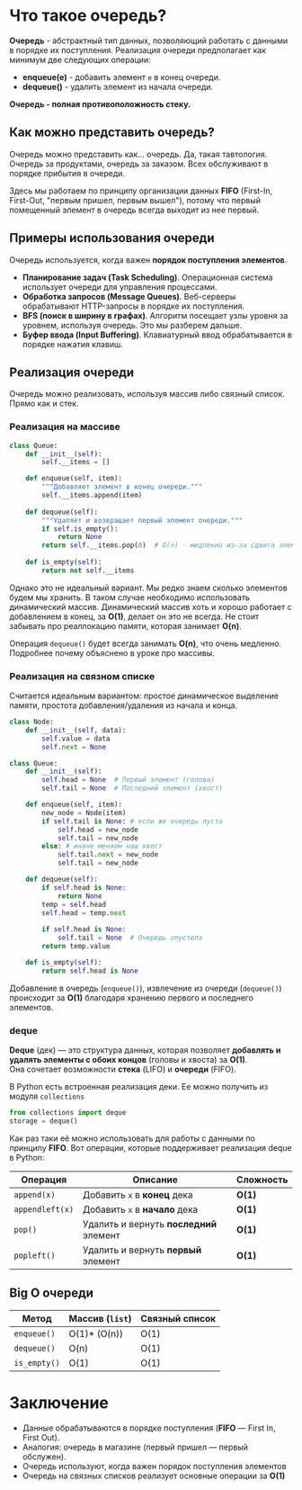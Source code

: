 # Что такое очередь?
**Очередь** - абстрактный тип данных, позволяющий работать с данными в порядке их поступления. Реализация очереди предполагает как минимум две следующих операции:
- **enqueue(e)** - добавить элемент `e` в конец очереди.
- **dequeue()** - удалить элемент из начала очереди.

**Очередь - полная противоположность стеку.**

## Как можно представить очередь?
Очередь можно представить как... очередь. Да, такая тавтология. Очередь за продуктами, очередь за заказом. Всех обслуживают в порядке прибытия в очереди.

Здесь мы работаем по принципу организации данных **FIFO** (First-In, First-Out, "первым пришел, первым вышел"), потому что первый помещенный элемент в очередь всегда выходит из нее первый.

## Примеры использования очереди
Очередь используется, когда важен **порядок поступления элементов**.  
- **Планирование задач (Task Scheduling)**. Операционная система использует очереди для управления процессами.
- **Обработка запросов (Message Queues)**. Веб-серверы обрабатывают HTTP-запросы в порядке их поступления.  
- **BFS (поиск в ширину в графах)**. Алгоритм посещает узлы уровня за уровнем, используя очередь.  Это мы разберем дальше.
- **Буфер ввода (Input Buffering)**. Клавиатурный ввод обрабатывается в порядке нажатия клавиш.  

## Реализация очереди
Очередь можно реализовать, используя массив либо связный список. Прямо как и стек.

### Реализация на массиве
```python
class Queue:
    def __init__(self):
        self.__items = []

    def enqueue(self, item):
        """Добавляет элемент в конец очереди."""
        self.__items.append(item)
        
    def dequeue(self):
        """Удаляет и возвращает первый элемент очереди."""
        if self.is_empty():
            return None
        return self.__items.pop(0)  # O(n) - медленно из-за сдвига элементов
        
    def is_empty(self):
        return not self.__items
```

Однако это не идеальный вариант. Мы редко знаем сколько элементов будем мы хранить. В таком случае необходимо использовать динамический массив. Динамический массив хоть и хорошо работает с добавлением в конец, за **O(1)**, делает он это не всегда. Не стоит забывать про реаллокацию памяти, которая занимает **O(n)**.

Операция `dequeue()` будет всегда занимать **O(n)**, что очень медленно. Подробнее почему объяснено в уроке про массивы.

### Реализация на связном списке
Считается идеальным вариантом: простое динамическое выделение памяти, простота добавления/удаления из начала и конца.

```python
class Node:
    def __init__(self, data):
        self.value = data
        self.next = None

class Queue:
    def __init__(self):
        self.head = None  # Первый элемент (голова)
        self.tail = None  # Последний элемент (хвост)

    def enqueue(self, item):
        new_node = Node(item)
        if self.tail is None: # если же очередь пуста
            self.head = new_node
            self.tail = new_node
        else: # иначе меняем наш хвост
            self.tail.next = new_node
            self.tail = new_node

    def dequeue(self):
        if self.head is None:
            return None
        temp = self.head
        self.head = temp.next
      
        if self.head is None:
            self.tail = None  # Очередь опустела
        return temp.value

    def is_empty(self):
        return self.head is None

```

Добавление в очередь (`enqueue()`), извлечение из очереди (`dequeue()`) происходит за **O(1)** благодаря хранению первого и последнего элементов.

### deque
**Deque** (дек) — это структура данных, которая позволяет **добавлять и удалять элементы с обоих концов** (головы и хвоста) за **O(1)**.  
Она сочетает возможности **стека** (LIFO) и **очереди** (FIFO).

В Python есть встроенная реализация деки. Ее можно получить из модуля `collections`

```python
from collections import deque
storage = deque()
```

Как раз таки её можно использовать для работы с данными по принципу **FIFO**. Вот операции, которые поддерживает реализация deque в Python:

| Операция       | Описание                              | Сложность |
|----------------|---------------------------------------|-----------|
| `append(x)`    | Добавить `x` в **конец** дека         | **O(1)**  |
| `appendleft(x)`| Добавить `x` в **начало** дека        | **O(1)**  |
| `pop()`        | Удалить и вернуть **последний** элемент | **O(1)**  |
| `popleft()`    | Удалить и вернуть **первый** элемент  | **O(1)** 

## Big O очереди
| Метод         | Массив (`list`)| Связный список  |
|---------------|----------------|-----------------|
| `enqueue()`   | O(1)* (O(n))   |  O(1)           |
| `dequeue()`   | O(n)           |  O(1)           |
| `is_empty()`  | O(1)           |  O(1)           |

# Заключение
- Данные обрабатываются в порядке поступления (**FIFO** — First In, First Out).  
 - Аналогия: очередь в магазине (первый пришел — первый обслужен).  
- Очередь используют, когда важен порядок поступления элементов
- Очередь на связных списков реализует основные операции за **O(1)**